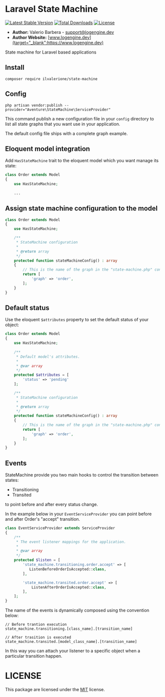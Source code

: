 # Laravel State Machine


[![Latest Stable Version](https://poser.pugx.org/ilvalerione/state-machine/v/stable)](https://packagist.org/packages/ilvalerione/state-machine)
[![Total Downloads](https://poser.pugx.org/ilvalerione/state-machine/downloads)](https://packagist.org/packages/ilvalerione/state-machine)
[![License](https://poser.pugx.org/ilvalerione/state-machine/license)](https://packagist.org/packages/ilvalerione/state-machine)

- **Author:** Valerio Barbera - [support@logengine.dev](mailto:support@logengine.dev)
- **Author Website:** [www.logengine.dev](target="_blank":https://www.logengine.dev) 


State machine for Laravel based applications


## Install
``` composer require ilvalerione/state-machine ```

## Config
``` php artisan vendor:publish --provider="Aventure\StateMachine\ServiceProvider" ```

This command publish a new configuration file in your `config` directory
to list all state graphs that you want use in your application.

The default config file ships with a complete graph example.

## Eloquent model integration
Add `HasStateMachine` trait to the eloquent model which you want manage its state:

```php
class Order extends Model
{
    use HasStateMachine;
    
    ...
```


## Assign state machine configuration to the model

```php
class Order extends Model
{
    use HasStateMachine;

    /**
     * StateMachine configuration
     *
     * @return array
     */
    protected function stateMachineConfig() : array
    {
	    // This is the name of the graph in the "state-machine.php" config file
        return [
            'graph' => 'order',
        ];
    }
}
```


## Default status
Use the eloquent `$attributes` property to set the default status of your object:

```php
class Order extends Model
{
    use HasStateMachine;
	
    /**
     * Default model's attributes.
     *
     * @var array
     */
    protected $attributes = [
        'status' => 'pending'
    ];

    /**
     * StateMachine configuration
     *
     * @return array
     */
    protected function stateMachineConfig() : array
    {
	    // This is the name of the graph in the "state-machine.php" config file
        return [
            'graph' => 'order',
        ];
    }
}
```


## Events
StateMachine provide you two main hooks to control the transition between states:
- Transitioning
- Transited

to point before and after every status change.

In the example below in your `EventServiceProvider` you can point before and after Order's "accept" transition.

```php
class EventServiceProvider extends ServiceProvider
{
    /**
     * The event listener mappings for the application.
     *
     * @var array
     */
    protected $listen = [
		'state_machine.transitioning.order.accept' => [
           ListenBeforeOrderIsAccepted::class,
        ],

        'state_machine.transited.order.accept' => [
            ListenAfterOrderIsAccepted::class,
        ],
    ];
}
```

The name of the events is dynamically composed using the convention below:

```
// Before trantion execution
state_machine.transitioning.[class_name].[transition_name]

// After trasition is executed
state_machine.transited.[model_class_name].[transition_name]
```

In this way you can attach your listener to a specific object when a particular transition happen.


# LICENSE
This package are licensed under the [MIT](LICENSE) license.
